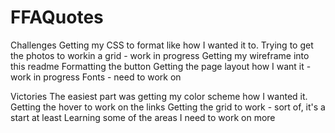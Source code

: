 # FFAQuotes
Challenges
Getting my CSS to format like how I wanted it to. 
Trying to get the photos to workin a grid - work in progress
Getting my wireframe into this readme
Formatting the button
Getting the page layout how I want it - work in progress
Fonts - need to work on

Victories
The easiest part was getting my color scheme how I wanted it.
Getting the hover to work on the links
Getting the grid to work - sort of, it's a start at least
Learning some of the areas I need to work on more